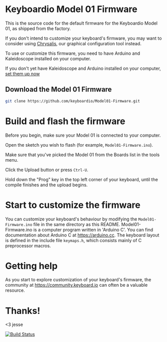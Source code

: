 # Keyboardio Model 01 Firmware

This is the source code for the default firmware for the Keyboardio Model 01, as shipped from the factory. 

If you don't intend to customize your keyboard's firmware, you may want to consider using [Chrysalis](https://github.com/keyboardio/Chrysalis), our graphical configuration tool instead.

To use or customize this firmware, you need to have Arduino and Kaleidoscope installed on your computer. 

If you don't yet have Kaleidoscope and Arduino installed on your computer, [set them up now](https://kaleidoscope.readthedocs.io/en/latest/setup_toolchain.html)


## Download the Model 01 Firmware

```sh
git clone https://github.com/keyboardio/Model01-Firmware.git
```

# Build and flash the firmware

Before you begin, make sure your Model 01 is connected to your computer.

Open the sketch you wish to flash (for example, `Model01-Firmware.ino`).

Make sure that you've picked the Model 01 from the Boards list in the tools menu.

Click the Upload button or press `Ctrl-U`.

Hold down the "Prog" key in the top left corner of your keyboard, until the compile finishes and the upload begins.

# Start to customize the firmware

You can customize your keyboard's behaviour by modifying the `Model01-Firmware.ino` file in the same directory as this README. Model01-Firmware.ino is a computer program written in 'Arduino C'. You can find documentation about Arduino C at https://arduino.cc. The keyboard layout is defined in the include file `keymaps.h`, which consists mainly of C preprocessor macros.

# Getting help

As you start to explore customization of your keyboard's firmware, the community at https://community.keyboard.io can often be a valuable resource.

# Thanks!

<3 jesse

[![Build Status](https://travis-ci.org/keyboardio/Model01-Firmware.svg?branch=master)](https://travis-ci.org/keyboardio/Model01-Firmware)
